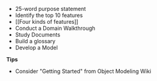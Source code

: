 * 25-word purpose statement
* Identify the top 10 features
* [[Four kinds of features]]
* Conduct a Domain Walkthrough
* Study Documents
* Build a glossary
* Develop a Model

**Tips**

* Consider "Getting Started" from Object Modeling Wiki